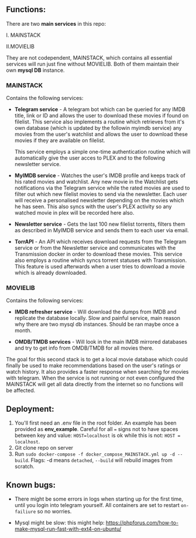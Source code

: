 ## Functions:
There are two **main services** in this repo:

I. MAINSTACK

II.MOVIELIB

They are not codependent, MAINSTACK, which contains all essential services will run just fine without
MOVIELIB. Both of them maintain their own **mysql DB** instance.

### MAINSTACK

Contains the following services:

- **Telegram service** - A telegram bot which can be queried for any IMDB title, link or ID and allows
the user to download these movies if found on filelist.
  This service also implements a routine which retrieves from it's own database (which
  is updated by the followin myimdb service) any movies from the user's watchlist and allows the
  user to download these movies if they are available on filelist.
  
    This service employs a simple one-time authentication routine which will
automatically give the user acces to PLEX and to the following newsletter service.
  
- **MyIMDB service** - Watches the user's IMDB profile and keeps track of his rated movies and
watchlist. Any new movie in the Watchlist gets notifications via the Telegram service while the rated movies are used
  to filter out which new filelist movies to send via the newsletter. Each user will receive a personalised
  newsletter depending on the movies which he has seen. This also syncs with the user's PLEX activity so any 
  watched movie in plex will be recorded here also.
  
- **Newsletter service** - Gets the last 100 new filelist torrents, filters them as described in MyIMDB service and
sends them to each user via email. 
  
- **TorrAPI** - An API which receives download requests from the Telegram service or from the Newsletter service and
communicates with the Transmission docker in order to download these movies. This service also employs a routine
  which syncs torrent statuses with Transmission. This feature is used afterwards when a user tries to download a movie
  which is already downloaded.
  

### MOVIELIB

Contains the following services:

- **IMDB refresher service** - Will download the dumps from IMDB and replicate the database locally. Slow and painful
service, main reason why there are two mysql db instances. Should be ran maybe once a month.
  
- **OMDB/TMDB services** - Will look in the main IMDB mirrored databases and try to get info from OMDB/TMDB for all 
movies there.
  
The goal for this second stack is to get a local movie database which could finally be used to make recommendations 
based on the user's ratings or watch history. It also provides a faster response when searching for movies with 
telegram. When the service is not running or not even configured the MAINSTACK will get all data directly from the 
internet so no functions will be affected.

## Deployment:

1. You'll first need an .env file in the root folder. An example has been provided as **env_example**. Careful for 
   all `=` signs not to have spaces between key and value: `HOST=localhost` is ok while this is not: `HOST = localhost`.
2. Git clone repo on server
3. Run `sudo docker-compose -f docker_compose_MAINSTACK.yml up -d --build`. Flags: -d means `detached`, `--build` will 
   rebuild images from scratch.


## Known bugs:

- There might be some errors in logs when starting up for the first time, until you login into telegram yourself.
All containers are set to restart `on-failiure` so no worries.
  
- Mysql might be slow: this might help: https://phpforus.com/how-to-make-mysql-run-fast-with-ext4-on-ubuntu/



